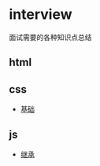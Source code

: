 # interview
面试需要的各种知识点总结  
## html
## css
 * [基础](https://github.com/miaomiaoao/interview/blob/master/css/基础.md)
## js
 * [继承](https://github.com/miaomiaoao/interview/blob/master/js/继承.md)
